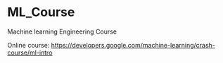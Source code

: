 # ML_Course
Machine learning Engineering Course


Online course:
https://developers.google.com/machine-learning/crash-course/ml-intro
